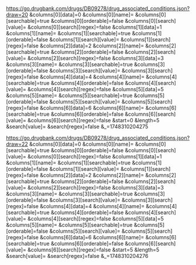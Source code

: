 https://go.drugbank.com/drugs/DB09278/drug_associated_conditions.json?draw=20
&columns[0][data]=0
&columns[0][name]=
&columns[0][searchable]=true
&columns[0][orderable]=false
&columns[0][search][value]=
&columns[0][search][regex]=false
&columns[1][data]=1
&columns[1][name]=
&columns[1][searchable]=true
&columns[1][orderable]=false
&columns[1][search][value]=
&columns[1][search][regex]=false
&columns[2][data]=2
&columns[2][name]=
&columns[2][searchable]=true
&columns[2][orderable]=false
&columns[2][search][value]=
&columns[2][search][regex]=false
&columns[3][data]=3
&columns[3][name]=
&columns[3][searchable]=true
&columns[3][orderable]=false
&columns[3][search][value]=
&columns[3][search][regex]=false
&columns[4][data]=4
&columns[4][name]=
&columns[4][searchable]=true
&columns[4][orderable]=false
&columns[4][search][value]=
&columns[4][search][regex]=false
&columns[5][data]=5
&columns[5][name]=
&columns[5][searchable]=true
&columns[5][orderable]=false
&columns[5][search][value]=
&columns[5][search][regex]=false
&columns[6][data]=6
&columns[6][name]=
&columns[6][searchable]=true
&columns[6][orderable]=false
&columns[6][search][value]=
&columns[6][search][regex]=false
&start=0
&length=5
&search[value]=
&search[regex]=false
&_=1748310204275


https://go.drugbank.com/drugs/DB09278/drug_associated_conditions.json?draw=22
&columns[0][data]=0
&columns[0][name]=
&columns[0][searchable]=true
&columns[0][orderable]=false
&columns[0][search][value]=
&columns[0][search][regex]=false
&columns[1][data]=1
&columns[1][name]=
&columns[1][searchable]=true
&columns[1][orderable]=false
&columns[1][search][value]=
&columns[1][search][regex]=false
&columns[2][data]=2
&columns[2][name]=
&columns[2][searchable]=true
&columns[2][orderable]=false
&columns[2][search][value]=
&columns[2][search][regex]=false
&columns[3][data]=3
&columns[3][name]=
&columns[3][searchable]=true
&columns[3][orderable]=false
&columns[3][search][value]=
&columns[3][search][regex]=false
&columns[4][data]=4
&columns[4][name]=
&columns[4][searchable]=true
&columns[4][orderable]=false
&columns[4][search][value]=
&columns[4][search][regex]=false
&columns[5][data]=5
&columns[5][name]=
&columns[5][searchable]=true
&columns[5][orderable]=false
&columns[5][search][value]=
&columns[5][search][regex]=false
&columns[6][data]=6
&columns[6][name]=
&columns[6][searchable]=true
&columns[6][orderable]=false
&columns[6][search][value]=
&columns[6][search][regex]=false
&start=5
&length=5
&search[value]=
&search[regex]=false
&_=1748310204276
